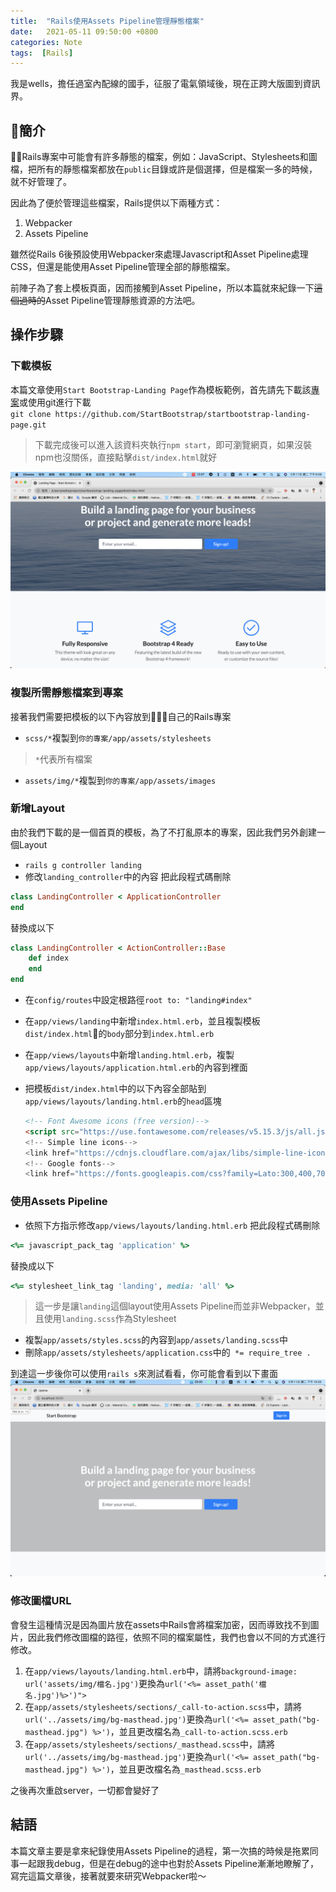 ```yaml
---
title:  "Rails使用Assets Pipeline管理靜態檔案"
date:   2021-05-11 09:50:00 +0800
categories: Note
tags:  [Rails]
--- 
```

我是wells，擔任過室內配線的國手，征服了電氣領域後，現在正跨大版圖到資訊界。

## 簡介
Rails專案中可能會有許多靜態的檔案，例如：JavaScript、Stylesheets和圖檔，把所有的靜態檔案都放在`public`目錄或許是個選擇，但是檔案一多的時候，就不好管理了。

因此為了便於管理這些檔案，Rails提供以下兩種方式：
1. Webpacker
2. Assets Pipeline

雖然從Rails 6後預設使用Webpacker來處理Javascript和Asset Pipeline處理CSS，但還是能使用Asset Pipeline管理全部的靜態檔案。

前陣子為了套上模板頁面，因而接觸到Asset Pipeline，所以本篇就來紀錄一下~~這個過時的~~Asset Pipeline管理靜態資源的方法吧。

## 操作步驟
### 下載模板
本篇文章使用`Start Bootstrap-Landing Page`作為模板範例，首先請先下載該[專案](https://github.com/StartBootstrap/startbootstrap-landing-page)或使用git進行下載<br>
`git clone https://github.com/StartBootstrap/startbootstrap-landing-page.git`
> 下載完成後可以進入該資料夾執行`npm start`，即可瀏覽網頁，如果沒裝npm也沒關係，直接點擊`dist/index.html`就好

![](/assets/images/startbootstrap-landing-page.png)

### 複製所需靜態檔案到專案
接著我們需要把模板的以下內容放到自己的Rails專案
- `scss/*`複製到`你的專案/app/assets/stylesheets`
> `*`代表所有檔案
- `assets/img/*`複製到`你的專案/app/assets/images`

### 新增Layout
由於我們下載的是一個首頁的模板，為了不打亂原本的專案，因此我們另外創建一個Layout
- `rails g controller landing`
- 修改`landing_controller`中的內容
把此段程式碼刪除
```ruby
class LandingController < ApplicationController
end
```
替換成以下
```ruby
class LandingController < ActionController::Base
    def index
    end
end
```
- 在`config/routes`中設定根路徑`root to: "landing#index"`
- 在`app/views/landing`中新增`index.html.erb`，並且複製模板`dist/index.html`的`body`部分到`index.html.erb`
- 在`app/views/layouts`中新增`landing.html.erb`，複製`app/views/layouts/application.html.erb`的內容到裡面
- 把模板`dist/index.html`中的以下內容全部貼到`app/views/layouts/landing.html.erb`的`head`區塊

    ```html
    <!-- Font Awesome icons (free version)-->
    <script src="https://use.fontawesome.com/releases/v5.15.3/js/all.js" crossorigin="anonymous"><script>
    <!-- Simple line icons-->
    <link href="https://cdnjs.cloudflare.com/ajax/libs/simple-line-icons/2.5.5/csssimple-line-icons.min.css" rel="stylesheet" type="text/css" />
    <!-- Google fonts-->
    <link href="https://fonts.googleapis.com/css?family=Lato:300,400,700,300italic,400italic700italic" rel="stylesheet" type="text/css" />

    ```
    
### 使用Assets Pipeline 
- 依照下方指示修改`app/views/layouts/landing.html.erb`
把此段程式碼刪除
```ruby
<%= javascript_pack_tag 'application' %>
```
替換成以下
```ruby
<%= stylesheet_link_tag 'landing', media: 'all' %>
```

> 這一步是讓`landing`這個layout使用Assets Pipeline而並非Webpacker，並且使用`landing.scss`作為Stylesheet

- 複製`app/assets/styles.scss`的內容到`app/assets/landing.scss`中
- 刪除`app/assets/stylesheets/application.css`中的` *= require_tree .`

到達這一步後你可以使用`rails s`來測試看看，你可能會看到以下畫面
![](/assets/images/沒有圖片的畫面.png)

### 修改圖檔URL
會發生這種情況是因為圖片放在assets中Rails會將檔案加密，因而導致找不到圖片，因此我們修改圖檔的路徑，依照不同的檔案屬性，我們也會以不同的方式進行修改。

1. 在`app/views/layouts/landing.html.erb`中，請將`background-image: url('assets/img/檔名.jpg')`更換為`url('<%= asset_path('檔名.jpg')%>')">`
2. 在`app/assets/stylesheets/sections/_call-to-action.scss`中，請將`url('../assets/img/bg-masthead.jpg')`更換為`url('<%= asset_path("bg-masthead.jpg") %>')`，並且更改檔名為`_call-to-action.scss.erb`
2. 在`app/assets/stylesheets/sections/_masthead.scss`中，請將`url('../assets/img/bg-masthead.jpg')`更換為`url('<%= asset_path("bg-masthead.jpg") %>')`，並且更改檔名為`_masthead.scss.erb`

之後再次重啟server，一切都會變好了

## 結語
本篇文章主要是拿來紀錄使用Assets Pipeline的過程，第一次搞的時候是拖累同事一起跟我debug，但是在debug的途中也對於Assets Pipeline漸漸地瞭解了，寫完這篇文章後，接著就要來研究Webpacker啦～